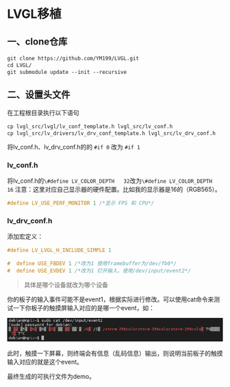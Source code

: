 # LVGL移植

## 一、clone仓库

```shell
git clone https://github.com/YM199/LVGL.git
cd LVGL/
git submodule update --init --recursive
```

## 二、设置头文件

在工程根目录执行以下语句

```shell
cp lvgl_src/lvgl/lv_conf_template.h lvgl_src/lv_conf.h
cp lvgl_src/lv_drivers/lv_drv_conf_template.h lvgl_src/lv_drv_conf.h
```

将lv_conf.h、lv_drv_conf.h的的 `#if 0` 改为 `#if 1`

### lv_conf.h

将lv_conf.h的`\#define LV_COLOR_DEPTH   32`改为`\#define LV_COLOR_DEPTH   16`
注意：这里对应自己显示器的硬件配置。比如我的显示器是16的（RGB565）。

```c
#define LV_USE_PERF_MONITOR 1 /*显示 FPS 和 CPU*/
```

### lv_drv_conf.h

添加宏定义：

```C
#define LV_LVGL_H_INCLUDE_SIMPLE 1
```

```C
#  define USE_FBDEV 1 /*改为1 使用framebuffer为/dev/fb0*/
#  define USE_EVDEV 1 /*改为1 打开输入，使用/dev/input/event2*/
```

>具体是哪个设备就改为哪个设备

你的板子的输入事件可能不是event1，根据实际进行修改。可以使用cat命令来测试一下你板子的触摸屏输入对应的是哪一个event，如：

![输入设备](image/image-20210612173308112.png)

此时，触摸一下屏幕，则终端会有信息（乱码信息）输出，则说明当前板子的触摸输入对应的就是这个event。

最终生成的可执行文件为demo。
